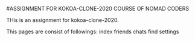 #ASSIGNMENT FOR KOKOA-CLONE-2020 COURSE OF NOMAD CODERS

THis is an assignment for kokoa-clone-2020.

This pages are consist of followings:
index
friends
chats
find
settings
